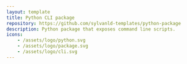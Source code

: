 ```yaml
---
layout: template
title: Python CLI package
repository: https://github.com/sylvanld-templates/python-package
description: Python package that exposes command line scripts.
icons:
    - /assets/logo/python.svg
    - /assets/logo/package.svg
    - /assets/logo/cli.svg
---
```

